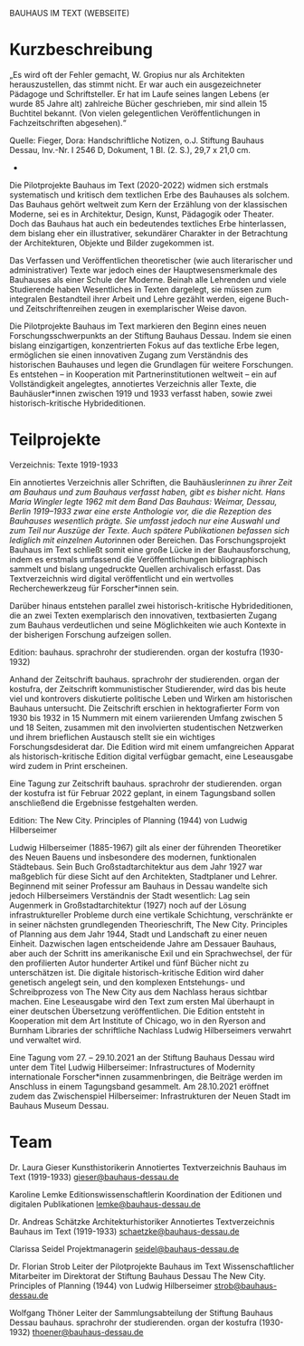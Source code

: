 BAUHAUS IM TEXT (WEBSEITE)


# Kurzbeschreibung

„Es wird oft der Fehler gemacht, W. Gropius nur als Architekten herauszustellen, das stimmt nicht. 
Er war auch ein ausgezeichneter Pädagoge und Schriftsteller. Er hat im Laufe seines langen Lebens 
(er wurde 85 Jahre alt) zahlreiche Bücher geschrieben, mir sind allein 15 Buchtitel bekannt. 
(Von vielen gelegentlichen Veröffentlichungen in Fachzeitschriften abgesehen).“

Quelle: Fieger, Dora: Handschriftliche Notizen, o.J. 
Stiftung Bauhaus Dessau, Inv.-Nr. I 2546 D, Dokument, 1 Bl. (2. S.), 29,7 x 21,0 cm.

*

Die Pilotprojekte Bauhaus im Text (2020-2022) widmen sich erstmals systematisch und kritisch dem textlichen Erbe
des Bauhauses als solchem. Das Bauhaus gehört weltweit zum Kern der Erzählung von der klassischen Moderne, sei es 
in Architektur, Design, Kunst, Pädagogik oder Theater. Doch das Bauhaus hat auch ein bedeutendes textliches Erbe 
hinterlassen, dem bislang eher ein illustrativer, sekundärer Charakter in der Betrachtung der Architekturen, Objekte 
und Bilder zugekommen ist. 

Das Verfassen und Veröffentlichen theoretischer (wie auch literarischer und administrativer) Texte war jedoch eines 
der Hauptwesensmerkmale des Bauhauses als einer Schule der Moderne. Beinah alle Lehrenden und viele Studierende haben 
Wesentliches in Texten dargelegt, sie müssen zum integralen Bestandteil ihrer Arbeit und Lehre gezählt werden, eigene 
Buch- und Zeitschriftenreihen zeugen in exemplarischer Weise davon. 

Die Pilotprojekte Bauhaus im Text markieren den Beginn eines neuen Forschungsschwerpunkts an der Stiftung Bauhaus Dessau. 
Indem sie einen bislang einzigartigen, konzentrierten Fokus auf das textliche Erbe legen, ermöglichen sie einen innovativen 
Zugang zum Verständnis des historischen Bauhauses und legen die Grundlagen für weitere Forschungen. Es entstehen – in 
Kooperation mit Partnerinstitutionen weltweit – ein auf Vollständigkeit angelegtes, annotiertes Verzeichnis aller Texte, 
die Bauhäusler*innen zwischen 1919 und 1933 verfasst haben, sowie zwei historisch-kritische Hybrideditionen. 


# Teilprojekte

Verzeichnis: Texte 1919-1933

Ein annotiertes Verzeichnis aller Schriften, die Bauhäusler*innen zu ihrer Zeit am Bauhaus und zum Bauhaus verfasst 
haben, gibt es bisher nicht. Hans Maria Wingler legte 1962 mit dem Band Das Bauhaus: Weimar, Dessau, Berlin 1919–1933 
zwar eine erste Anthologie vor, die die Rezeption des Bauhauses wesentlich prägte. Sie umfasst jedoch nur eine Auswahl 
und zum Teil nur Auszüge der Texte. Auch spätere Publikationen befassen sich lediglich mit einzelnen Autor*innen oder 
Bereichen. Das Forschungsprojekt Bauhaus im Text schließt somit eine große Lücke in der Bauhausforschung, indem es 
erstmals umfassend die Veröffentlichungen bibliographisch sammelt und bislang ungedruckte Quellen archivalisch erfasst. 
Das Textverzeichnis wird digital veröffentlicht und ein wertvolles Recherchewerkzeug für Forscher*innen sein.


Darüber hinaus entstehen parallel zwei historisch-kritische Hybrideditionen, die an zwei Texten exemplarisch den 
innovativen, textbasierten Zugang zum Bauhaus verdeutlichen und seine Möglichkeiten wie auch Kontexte in der bisherigen 
Forschung aufzeigen sollen.


Edition: bauhaus. sprachrohr der studierenden. organ der kostufra (1930-1932)

Anhand der Zeitschrift bauhaus. sprachrohr der studierenden. organ der kostufra, der Zeitschrift kommunistischer 
Studierender, wird das bis heute viel und kontrovers diskutierte politische Leben und Wirken am historischen Bauhaus 
untersucht. Die Zeitschrift erschien in hektografierter Form von 1930 bis 1932 in 15 Nummern mit einem variierenden 
Umfang zwischen 5 und 18 Seiten, zusammen mit den involvierten studentischen Netzwerken und ihrem brieflichen Austausch 
stellt sie ein wichtiges Forschungsdesiderat dar. Die Edition wird mit einem umfangreichen Apparat als historisch-kritische 
Edition digital verfügbar gemacht, eine Leseausgabe wird zudem in Print erscheinen. 

Eine Tagung zur Zeitschrift bauhaus. sprachrohr der studierenden. organ der kostufra ist für Februar 2022 geplant, 
in einem Tagungsband sollen anschließend die Ergebnisse festgehalten werden.


Edition: The New City. Principles of Planning (1944) von Ludwig Hilberseimer

Ludwig Hilberseimer (1885-1967) gilt als einer der führenden Theoretiker des Neuen Bauens und insbesondere des modernen, 
funktionalen Städtebaus. Sein Buch Großstadtarchitektur aus dem Jahr 1927 war maßgeblich für diese Sicht auf den Architekten, 
Stadtplaner und Lehrer. Beginnend mit seiner Professur am Bauhaus in Dessau wandelte sich jedoch Hilberseimers Verständnis der 
Stadt wesentlich: Lag sein Augenmerk in Großstadtarchitektur (1927) noch auf der Lösung infrastruktureller Probleme durch eine 
vertikale Schichtung, verschränkte er in seiner nächsten grundlegenden Theorieschrift, The New City. Principles of Planning aus 
dem Jahr 1944, Stadt und Landschaft zu einer neuen Einheit. Dazwischen lagen entscheidende Jahre am Dessauer Bauhaus, aber auch 
der Schritt ins amerikanische Exil und ein Sprachwechsel, der für den profilierten Autor hunderter Artikel und fünf Bücher nicht 
zu unterschätzen ist. Die digitale historisch-kritische Edition wird daher genetisch angelegt sein, und den komplexen 
Entstehungs- und Schreibprozess von The New City aus dem Nachlass heraus sichtbar machen. Eine Leseausgabe wird den Text 
zum ersten Mal überhaupt in einer deutschen Übersetzung veröffentlichen. Die Edition entsteht in Kooperation mit dem Art Institute
of Chicago, wo in den Ryerson and Burnham Libraries der schriftliche Nachlass Ludwig Hilberseimers verwahrt und verwaltet wird.

Eine Tagung vom 27. – 29.10.2021 an der Stiftung Bauhaus Dessau wird unter dem Titel Ludwig Hilberseimer: Infrastructures of 
Modernity internationale Forscher*innen zusammenbringen, die Beiträge werden im Anschluss in einem Tagungsband gesammelt. 
Am 28.10.2021 eröffnet zudem das Zwischenspiel Hilberseimer: Infrastrukturen der Neuen Stadt im Bauhaus Museum Dessau.


# Team

Dr. Laura Gieser
Kunsthistorikerin
Annotiertes Textverzeichnis Bauhaus im Text (1919-1933)
gieser@bauhaus-dessau.de

Karoline Lemke
Editionswissenschaftlerin
Koordination der Editionen und digitalen Publikationen
lemke@bauhaus-dessau.de

Dr. Andreas Schätzke
Architekturhistoriker
Annotiertes Textverzeichnis Bauhaus im Text (1919-1933)
schaetzke@bauhaus-dessau.de

Clarissa Seidel
Projektmanagerin
seidel@bauhaus-dessau.de

Dr. Florian Strob
Leiter der Pilotprojekte Bauhaus im Text
Wissenschaftlicher Mitarbeiter im Direktorat der Stiftung Bauhaus Dessau
The New City. Principles of Planning (1944) von Ludwig Hilberseimer
strob@bauhaus-dessau.de

Wolfgang Thöner
Leiter der Sammlungsabteilung der Stiftung Bauhaus Dessau
bauhaus. sprachrohr der studierenden. organ der kostufra (1930-1932)
thoener@bauhaus-dessau.de


